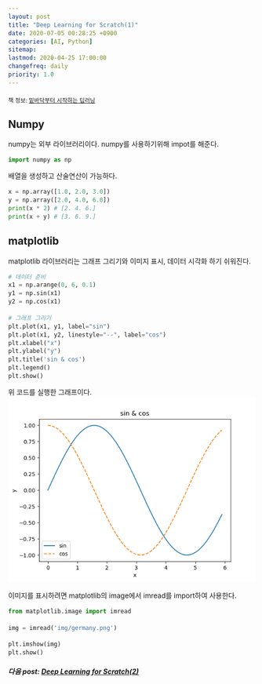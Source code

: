 ```yaml
---
layout: post
title: "Deep Learning for Scratch(1)"
date: 2020-07-05 00:28:25 +0900
categories: [AI, Python]
sitemap:
lastmod: 2020-04-25 17:00:00
changefreq: daily
priority: 1.0
---
```


<sub>책 정보: [밑바닥부터 시작하는 딥러닝](https://www.hanbit.co.kr/store/books/look.php?p_code=B8475831198)</sub>

## Numpy

numpy는 외부 라이브러리이다. numpy를 사용하기위해 impot를 해준다.

```python
import numpy as np
```

배열을 생성하고 산술연산이 가능하다.

```python
x = np.array([1.0, 2.0, 3.0])
y = np.array([2.0, 4.0, 6.0])
print(x * 2) # [2. 4. 6.]
print(x + y) # [3. 6. 9.]

```

## matplotlib

matplotlib 라이브러리는 그래프 그리기와 이미지 표시, 데이터 시각화 하기 쉬워진다.

```python
# 데이터 준비
x1 = np.arange(0, 6, 0.1)
y1 = np.sin(x1)
y2 = np.cos(x1)

# 그래프 그리기
plt.plot(x1, y1, label="sin")
plt.plot(x1, y2, linestyle="--", label="cos")
plt.xlabel("x")
plt.ylabel("y")
plt.title('sin & cos')
plt.legend()
plt.show()
```

위 코드를 실행한 그래프이다.   
![cos&sin](https://github.com/Marshmellowon/marshmellowon.github.io/blob/master/static/img/_posts/Deep_Learning/cossin.png?raw=true)

이미지를 표시하려면 matplotlib의 image에서 imread를 import하여 사용한다.

```python
from matplotlib.image import imread

img = imread('img/germany.png')

plt.imshow(img)
plt.show()
```

##### 다음 post: [Deep Learning for Scratch(2)]()
